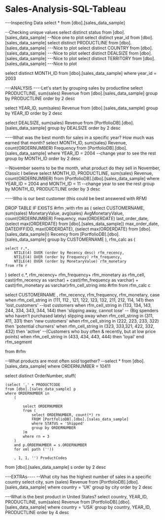 # Sales-Analysis-SQL-Tableau
---Inspecting Data
select * from [dbo].[sales_data_sample]

--Checking unique values
select distinct status from [dbo].[sales_data_sample] --Nice one to plot
select distinct year_id from [dbo].[sales_data_sample]
select distinct PRODUCTLINE from [dbo].[sales_data_sample] ---Nice to plot
select distinct COUNTRY from [dbo].[sales_data_sample] ---Nice to plot
select distinct DEALSIZE from [dbo].[sales_data_sample] ---Nice to plot
select distinct TERRITORY from [dbo].[sales_data_sample] ---Nice to plot

select distinct MONTH_ID from [dbo].[sales_data_sample]
where year_id = 2003

---ANALYSIS
----Let's start by grouping sales by productline
select PRODUCTLINE, sum(sales) Revenue
from [dbo].[sales_data_sample]
group by PRODUCTLINE
order by 2 desc


select YEAR_ID, sum(sales) Revenue
from [dbo].[sales_data_sample]
group by YEAR_ID
order by 2 desc

select  DEALSIZE,  sum(sales) Revenue
from [PortfolioDB].[dbo].[sales_data_sample]
group by  DEALSIZE
order by 2 desc


----What was the best month for sales in a specific year? How much was earned that month? 
select  MONTH_ID, sum(sales) Revenue, count(ORDERNUMBER) Frequency
from [PortfolioDB].[dbo].[sales_data_sample]
where YEAR_ID = 2004 --change year to see the rest
group by  MONTH_ID
order by 2 desc


--November seems to be the month, what product do they sell in November, Classic I believe
select  MONTH_ID, PRODUCTLINE, sum(sales) Revenue, count(ORDERNUMBER)
from [PortfolioDB].[dbo].[sales_data_sample]
where YEAR_ID = 2004 and MONTH_ID = 11 --change year to see the rest
group by  MONTH_ID, PRODUCTLINE
order by 3 desc


----Who is our best customer (this could be best answered with RFM)


DROP TABLE IF EXISTS #rfm
;with rfm as 
(
	select 
		CUSTOMERNAME, 
		sum(sales) MonetaryValue,
		avg(sales) AvgMonetaryValue,
		count(ORDERNUMBER) Frequency,
		max(ORDERDATE) last_order_date,
		(select max(ORDERDATE) from [dbo].[sales_data_sample]) max_order_date,
		DATEDIFF(DD, max(ORDERDATE), (select max(ORDERDATE) from [dbo].[sales_data_sample])) Recency
	from [PortfolioDB].[dbo].[sales_data_sample]
	group by CUSTOMERNAME
),
rfm_calc as
(

	select r.*,
		NTILE(4) OVER (order by Recency desc) rfm_recency,
		NTILE(4) OVER (order by Frequency) rfm_frequency,
		NTILE(4) OVER (order by MonetaryValue) rfm_monetary
	from rfm r
)
select 
	c.*, rfm_recency+ rfm_frequency+ rfm_monetary as rfm_cell,
	cast(rfm_recency as varchar) + cast(rfm_frequency as varchar) + cast(rfm_monetary  as varchar)rfm_cell_string
into #rfm
from rfm_calc c

select CUSTOMERNAME , rfm_recency, rfm_frequency, rfm_monetary,
	case 
		when rfm_cell_string in (111, 112 , 121, 122, 123, 132, 211, 212, 114, 141) then 'lost_customers'  --lost customers
		when rfm_cell_string in (133, 134, 143, 244, 334, 343, 344, 144) then 'slipping away, cannot lose' -- (Big spenders who haven’t purchased lately) slipping away
		when rfm_cell_string in (311, 411, 331) then 'new customers'
		when rfm_cell_string in (222, 223, 233, 322) then 'potential churners'
		when rfm_cell_string in (323, 333,321, 422, 332, 432) then 'active' --(Customers who buy often & recently, but at low price points)
		when rfm_cell_string in (433, 434, 443, 444) then 'loyal'
	end rfm_segment

from #rfm



--What products are most often sold together? 
--select * from [dbo].[sales_data_sample] where ORDERNUMBER =  10411

select distinct OrderNumber, stuff(

	(select ',' + PRODUCTCODE
	from [dbo].[sales_data_sample] p
	where ORDERNUMBER in 
		(

			select ORDERNUMBER
			from (
				select ORDERNUMBER, count(*) rn
				FROM [PortfolioDB].[dbo].[sales_data_sample]
				where STATUS = 'Shipped'
				group by ORDERNUMBER
			)m
			where rn = 3
		)
		and p.ORDERNUMBER = s.ORDERNUMBER
		for xml path (''))

		, 1, 1, '') ProductCodes

from [dbo].[sales_data_sample] s
order by 2 desc


---EXTRAs----
--What city has the highest number of sales in a specific country
select city, sum (sales) Revenue
from [PortfolioDB].[dbo].[sales_data_sample]
where country = 'UK'
group by city
order by 2 desc



---What is the best product in United States?
select country, YEAR_ID, PRODUCTLINE, sum(sales) Revenue
from [PortfolioDB].[dbo].[sales_data_sample]
where country = 'USA'
group by  country, YEAR_ID, PRODUCTLINE
order by 4 desc
